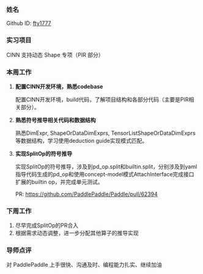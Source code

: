 ### 姓名

Github ID: [fty1777](https://github.com/fty1777)

### 实习项目

CINN 支持动态 Shape 专项（PIR 部分）

### 本周工作

1. **配置CINN开发环境，熟悉codebase**

    配置CINN开发环境，build代码，了解项目结构和各部分代码（主要是PIR相关部分）。

2. **熟悉符号推导相关代码和数据结构**

    熟悉DimExpr, ShapeOrDataDimExprs, TensorListShapeOrDataDimExprs等数据结构，学习使用deduction guide实现模式匹配。

3. **实现SplitOp的符号推导**

    实现SplitOp的符号推导，涉及到pd_op.split和builtin.split，分别涉及到yaml指导代码生成的pd_op和使用concept-model模式AttachInterface完成接口扩展的builtin op，并完成单元测试。

    PR: https://github.com/PaddlePaddle/Paddle/pull/62394

### 下周工作

1. 尽早完成SplitOp的PR合入
2. 根据需求动态调整，进一步分配其他算子的推导实现

### 导师点评

对 PaddlePaddle 上手很快、沟通及时、编程能力扎实、继续加油
